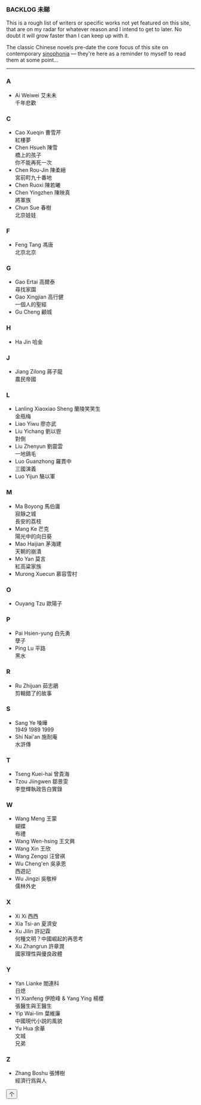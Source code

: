 <article>
<section>
<h1>BACKLOG&nbsp;<span class="chinese-heading">未睇</span></h1>

This is a rough list of writers or specific works not yet featured on this site, that are on my radar for whatever reason and I intend to get to later. No doubt it will grow faster than I can keep up with it.

The classic Chinese novels pre-date the core focus of this site on contemporary <a href="/about#sinophonia" class="internal-url"><span class="italic-en">sinophonia</span></a> &mdash; they're here as a reminder to myself to read them at some point...

</section>

<hr class="wider-top-margin" />

<section class="wide-top-margin">

### A
<ul class="list">
    <li>Ai Weiwei <span class="person-zh">艾未未</span><br><span class="title-zh">千年悲歡</span>
    </li>
</ul>

### C
<ul class="list">
    <li>Cao Xueqin <span class="person-zh">曹雪芹</span><br><span class="title-zh">紅樓夢</span>
    </li>
    <li>
        Chen Hsueh <span class="person-zh">陳雪</span><br><span class="title-zh">橋上的孩子</span><br>
        <span class="title-zh">你不能再死一次</span>
    </li>
    <li>Chen Rou-Jin <span class="person-zh">陳柔縉</span><br><span class="title-zh">宮前町九十番地</span>
    </li>
    <li>Chen Ruoxi <span class="person-zh">陳若曦</span></li>
    <li>Chen Yingzhen <span class="person-zh">陳映真</span><br><span class="title-zh">將軍族</span>
    </li>
    <li>Chun Sue <span class="person-zh">春樹</span><br><span class="title-zh">北京娃娃</span>
    </li>
</ul>

### F
<ul class="list">
    <li>Feng Tang <span class="person-zh">馮唐</span><br><span class="title-zh">北京北京</span>
    </li>
</ul>

### G
<ul class="list">
    <li>Gao Ertai <span class="person-zh">高爾泰</span><br><span class="title-zh">尋找家園</span>
    </li>
    <li>Gao Xingjian <span class="person-zh">高行健</span><br><span class="title-zh">一個人的聖經</span>
    </li>
    <li>Gu Cheng <span class="person-zh">顧城</span></li>
</ul>

### H
<ul class="list">
    <li>Ha Jin <span class="person-zh">哈金</span></li>
</ul>

### J
<ul class="list">
    <li>Jiang Zilong <span class="person-zh">蔣子龍</span><br><span class="title-zh">農民帝國</span>
    </li>
</ul>

### L
<ul class="list">
    <li>Lanling Xiaoxiao Sheng <span class="person-zh">蘭陵笑笑生</span><br><span class="title-zh">金瓶梅</span></li>
    <li>Liao Yiwu <span class="person-zh">廖亦武</span></li>
    <li>Liu Yichang <span class="person-zh">劉以鬯</span><br><span class="title-zh">對倒</span>
    </li>
    <li>Liu Zhenyun <span class="person-zh">劉震雲</span><br><span class="title-zh">一地鷄毛</span>
    <li>Luo Guanzhong <span class="person-zh">羅貫中</span><br><span class="title-zh">三國演義</span></li>
    <li>Luo Yijun <span class="person-zh">駱以軍</span></li>
</ul>

### M
<ul class="list">
    <li>Ma Boyong <span class="person-zh">馬伯庸</span><br><span class="title-zh">寂靜之城</span><br>
        <span class="title-zh">長安的荔枝</span>
    </li>
    <li>Mang Ke <span class="person-zh">芒克</span><br><span class="title-zh">陽光中的向日葵</span>
    </li>
    <li>Mao Haijian <span class="person-zh">茅海建</span><br><span class="title-zh">天朝的崩潰</span>
    </li>
    <li>Mo Yan <span class="person-zh">莫言</span><br><span class="title-zh">紅高粱家族</span>
    </li>
    <li>Murong Xuecun <span class="person-zh">慕容雪村</span></li>
</ul>

### O
<ul class="list">
    <li>Ouyang Tzu <span class="person-zh">歐陽子</span></li>
</ul>

### P
<ul class="list">
    <li>Pai Hsien-yung <span class="person-zh">白先勇</span><br><span class="title-zh">孽子</span>
    </li>
    <li>Ping Lu <span class="person-zh">平路</span><br><span class="title-zh">黑水</span>
    </li>
</ul>

### R
<ul class="list">
    <li>Ru Zhijuan <span class="person-zh">茹志鵑</span><br><span class="title-zh">剪輯錯了的故事</span>
    </li>
</ul>

### S
<ul class="list">
    <li>Sang Ye <span class="person-zh">嗓曄</span><br><span class="title-zh">1949 1989 1999</span></li>
    <li>Shi Nai'an <span class="person-zh">施耐庵</span><br><span class="title-zh">水滸傳</span></li>
</ul>

### T
<ul class="list">
    <li>Tseng Kuei-hai <span class="person-zh">曾貴海</span></li>
    <li>Tzou Jiingwen <span class="person-zh">鄒景雯</span><br><span class="title-zh">李登輝執政告白實錄</span>
    </li>
</ul>

### W
<ul class="list">
    <li>Wang Meng <span class="person-zh">王蒙</span><br><span class="title-zh">蝴蝶</span><br>
        <span class="title-zh">布禮</span>
    </li>
    <li>Wang Wen-hsing <span class="person-zh">王文興</span></li>
    <li>Wang Xin <span class="person-zh">王欣</span></li>
    <li>Wang Zengqi <span class="person-zh">汪曾褀</span></li>
    <li>Wu Cheng'en <span class="person-zh">吳承恩</span><br><span class="title-zh">西遊記</span></li>
    <li>Wu Jingzi <span class="person-zh">吳敬梓</span><br><span class="title-zh">儒林外史</span></li>
</ul>

### X
<ul class="list">
    <li>Xi Xi <span class="person-zh">西西</span></li>
    <li>Xia Tsi-an <span class="person-zh">夏濟安</span></li>
    <li>Xu Jilin <span class="person-zh">許記霖</span><br><span class="title-zh">何種文明？中國崛起的再思考</span>
    </li>
    <li>Xu Zhangrun <span class="person-zh">許章潤</span><br><span class="title-zh">國家理性與優良政體</span></li>
</ul>

### Y
<ul class="list">
    <li>Yan Lianke <span class="person-zh">閻連科</span><br><span class="title-zh">日熄</span>
    </li>
    <li>
        Yi Xianfeng <span class="person-zh">伊險峰</span> & Yang Ying <span class="person-zh">楊櫻</span><br><span
            class="title-zh">張醫生與王醫生</span>
    </li>
    <li>Yip Wai-lim <span class="person-zh">葉維廉</span><br><span class="title-zh">中國現代小説的風貌</span></li>
    <li>Yu Hua <span class="person-zh">余華</span><br><span class="title-zh">文城</span><br><span class="title-zh">兄弟</span>
    </li>
</ul>

### Z
<ul class="list">
    <li>Zhang Boshu <span class="person-zh">張博樹</span><br><span class="title-zh">經濟行爲與人</span>
    </li>
</ul>
</section>
</article>

<button type="button" id="btn-back-to-top">个</button>
<script src="/javascripts/toTopButton.js"></script>
